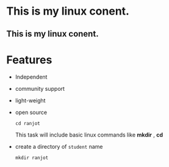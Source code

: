 # This is my linux conent.

## This is my linux conent.

# Features
- Independent
- community support
- light-weight
- open source

  ```
  cd ranjot
  ```
  This task will include basic linux commands like **mkdir** , **cd**

 - create a directory of `student` name

   ```
   mkdir ranjot
   ```
